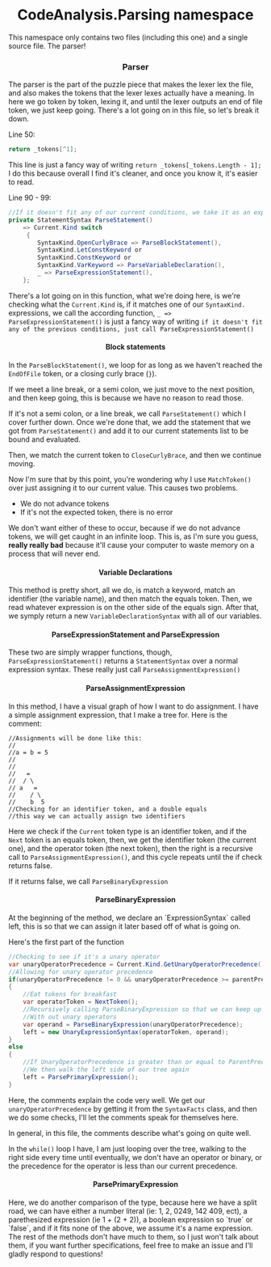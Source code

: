 <h1 align="center"> CodeAnalysis.Parsing namespace </h1>

This namespace only contains two files (including this one) and a single source file. The parser!

<h3 align="center"> Parser </h2>

The parser is the part of the puzzle piece that makes the lexer lex the file, and also makes the tokens that the lexer lexes actually have a meaning. In here we go token by token, lexing it, and until the lexer outputs an end of file token, we just keep going. There's a lot going on in this file, so let's break it down.

Line 50:
```cs
return _tokens[^1];
```

This line is just a fancy way of writing `return _tokens[_tokens.Length - 1];` I do this because overall I find it's cleaner, and once you know it, it's easier to read.

Line 90 - 99:
```cs
//If it doesn't fit any of our current conditions, we take it as an expression
private StatementSyntax ParseStatement()
    => Current.Kind switch
     {
        SyntaxKind.OpenCurlyBrace => ParseBlockStatement(),
        SyntaxKind.LetConstKeyword or 
        SyntaxKind.ConstKeyword or 
        SyntaxKind.VarKeyword => ParseVariableDeclaration(),
        _ => ParseExpressionStatement(),
    };
```
There's a lot going on in this function, what we're doing here, is we're checking what the `Current.Kind` is, if it matches one of our `SyntaxKind.` expressions, we call the according function, `_ => ParseExpressionStatement()` is just a fancy way of writing `if it doesn't fit any of the previous conditions, just call ParseExpressionStatement()`

<h4 align="center"> Block statements </h4>

In the `ParseBlockStatement()`, we loop for as long as we haven't reached the ` EndOfFile ` token, or a closing curly brace (`}`). 

If we meet a line break, or a semi colon, we just move to the next position, and then keep going, this is because we have no reason to read those.

If it's not a semi colon, or a line break, we call `ParseStatement()` which I cover further down. Once we're done that, we add the statement that we got from `ParseStatement()` and add it to our current statements list to be bound and evaluated.

Then, we match the current token to ` CloseCurlyBrace `, and then we continue moving.

Now I'm sure that by this point, you're wondering why I use `MatchToken()` over just assigning it to our current value. This causes two problems.

* We do not advance tokens
* If it's not the expected token, there is no error

We don't want either of these to occur, because if we do not advance tokens, we will get caught in an infinite loop. This is, as I'm sure you guess, <strong>really really bad</strong> because it'll cause your computer to waste memory on a process that will never end. 

<h4 align="center"> Variable Declarations </h4>

This method is pretty short, all we do, is match a keyword, match an identifier (the variable name), and then match the equals token. Then, we read whatever expression is on the other side of the equals sign. After that, we symply return a new `VariableDeclarationSyntax` with all of our variables.

<h4 align="center"> ParseExpressionStatement and ParseExpression </h4>

These two are simply wrapper functions, though, `ParseExpressionStatement()` returns a `StatementSyntax` over a normal expression syntax. These really just call `ParseAssignmentExpression()`

<h4 align="center"> ParseAssignmentExpression </h4>

In this method, I have a visual graph of how I want to do assignment. I have a simple assignment expression, that I make a tree for. Here is the comment:

```
//Assignments will be done like this:
//
//a = b = 5
//
//
//   =
//  / \
// a   =
//    / \
//    b  5
//Checking for an identifier token, and a double equals
//this way we can actually assign two identifiers
```

Here we check if the `Current` token type is an identifier token, and if the `Next` token is an equals token, then, we get the identifier token (the current one), and the operator token (the next token), then the right is a recursive call to `ParseAssignmentExpression()`, and this cycle repeats until the if check returns false.

If it returns false, we call `ParseBinaryExpression`

<h4 align="center"> ParseBinaryExpression </h4>
At the beginning of the method, we declare an `ExpressionSyntax` called left, this is so that we can assign it later based off of what is going on.

Here's the first part of the function
```csharp
//Checking to see if it's a unary operator
var unaryOperatorPrecedence = Current.Kind.GetUnaryOperatorPrecedence();
//Allowing for unary operator precedence
if(unaryOperatorPrecedence != 0 && unaryOperatorPrecedence >= parentPrecedence)
{
    //Eat tokens for breakfast
    var operatorToken = NextToken();
    //Recursively calling ParseBinaryExpression so that we can keep up
    //With out unary operators
    var operand = ParseBinaryExpression(unaryOperatorPrecedence);
    left = new UnaryExpressionSyntax(operatorToken, operand);
}
else
{
    //If UnaryOperatorPrecedence is greater than or equal to ParentPrecedence, we don't get here, if it isn't
    //We then walk the left side of our tree again
    left = ParsePrimaryExpression();
}
```

Here, the comments explain the code very well. We get our `unaryOperatorPrecedence` by getting it from the `SyntaxFacts` class, and then we do some checks, I'll let the comments speak for themselves here.

In general, in this file, the comments describe what's going on quite well.

In the `while()` loop I have, I am just looping over the tree, walking to the right side every time until eventually, we don't have an operator or binary, or the precedence for the operator is less than our current precedence.

<h4 align="center"> ParsePrimaryExpression </h4>
Here, we do another comparison of the type, because here we have a split road, we can have either a number literal (ie: 1, 2, 0249, 142 409, ect), a parethesized expression (ie 1 + (2 + 2)), a boolean expression so `true` or `false`, and if it fits none of the above, we assume it's a name expression. The rest of the methods don't have much to them, so I just won't talk about them, if you want further specifications, feel free to make an issue and I'll gladly respond to questions!